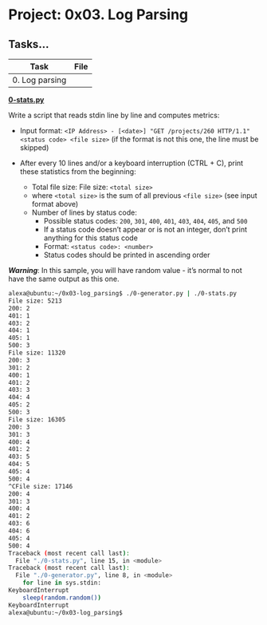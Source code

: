 # Project: 0x03. Log Parsing

## Tasks...

| Task | File |
| ---- | ---- |
| 0. Log parsing |  |

**[0-stats.py](./0-stats.py)**

Write a script that reads stdin line by line and computes metrics:
* Input format: `<IP Address> - [<date>] "GET /projects/260 HTTP/1.1" <status code> <file size>` (if the format is not this one, the line must be skipped)
* After every 10 lines and/or a keyboard interruption (CTRL + C), print these statistics from the beginning:

    * Total file size: File size: `<total size>`
    * where `<total size>` is the sum of all previous `<file size>` (see input format above)
    * Number of lines by status code:
        * Possible status codes: `200`, `301`, `400`, `401`, `403`, `404`, `405`, and `500`
        * If a status code doesn’t appear or is not an integer, don’t print anything for this status code
        * Format: `<status code>: <number>`
        * Status codes should be printed in ascending order

***Warning***: In this sample, you will have random value - it’s normal to not have the same output as this one.

```bash
alexa@ubuntu:~/0x03-log_parsing$ ./0-generator.py | ./0-stats.py 
File size: 5213
200: 2
401: 1
403: 2
404: 1
405: 1
500: 3
File size: 11320
200: 3
301: 2
400: 1
401: 2
403: 3
404: 4
405: 2
500: 3
File size: 16305
200: 3
301: 3
400: 4
401: 2
403: 5
404: 5
405: 4
500: 4
^CFile size: 17146
200: 4
301: 3
400: 4
401: 2
403: 6
404: 6
405: 4
500: 4
Traceback (most recent call last):
  File "./0-stats.py", line 15, in <module>
Traceback (most recent call last):
  File "./0-generator.py", line 8, in <module>
    for line in sys.stdin:
KeyboardInterrupt
    sleep(random.random())
KeyboardInterrupt
alexa@ubuntu:~/0x03-log_parsing$ 
```
